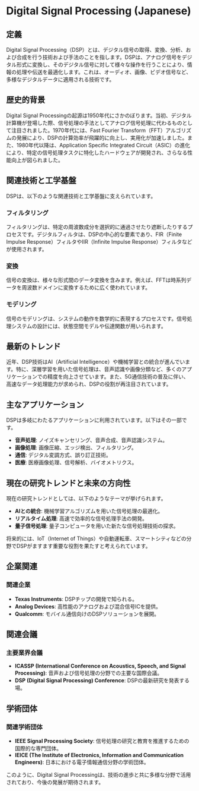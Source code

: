 # Digital Signal Processing (Japanese)

## 定義
Digital Signal Processing（DSP）とは、デジタル信号の取得、変換、分析、および合成を行う技術および手法のことを指します。DSPは、アナログ信号をデジタル形式に変換し、そのデジタル信号に対して様々な操作を行うことにより、情報の処理や伝送を最適化します。これは、オーディオ、画像、ビデオ信号など、多様なデジタルデータに適用される技術です。

## 歴史的背景
Digital Signal Processingの起源は1950年代にさかのぼります。当初、デジタル計算機が登場した際、信号処理の手法としてアナログ信号処理に代わるものとして注目されました。1970年代には、Fast Fourier Transform（FFT）アルゴリズムの発展により、DSPの計算効率が飛躍的に向上し、実用化が加速しました。また、1980年代以降は、Application Specific Integrated Circuit（ASIC）の進化により、特定の信号処理タスクに特化したハードウェアが開発され、さらなる性能向上が図られました。

## 関連技術と工学基盤
DSPは、以下のような関連技術と工学基盤に支えられています。

### フィルタリング
フィルタリングは、特定の周波数成分を選択的に通過させたり遮断したりするプロセスです。デジタルフィルタは、DSPの中心的な要素であり、FIR（Finite Impulse Response）フィルタやIIR（Infinite Impulse Response）フィルタなどが使用されます。

### 変換
信号の変換は、様々な形式間のデータ変換を含みます。例えば、FFTは時系列データを周波数ドメインに変換するために広く使われています。

### モデリング
信号のモデリングは、システムの動作を数学的に表現するプロセスです。信号処理システムの設計には、状態空間モデルや伝達関数が用いられます。

## 最新のトレンド
近年、DSP技術はAI（Artificial Intelligence）や機械学習との統合が進んでいます。特に、深層学習を用いた信号処理は、音声認識や画像分類など、多くのアプリケーションでの精度を向上させています。また、5G通信技術の普及に伴い、高速なデータ処理能力が求められ、DSPの役割が再注目されています。

## 主なアプリケーション
DSPは多岐にわたるアプリケーションに利用されています。以下はその一部です。

- **音声処理**: ノイズキャンセリング、音声合成、音声認識システム。
- **画像処理**: 画像圧縮、エッジ検出、フィルタリング。
- **通信**: デジタル変調方式、誤り訂正技術。
- **医療**: 医療画像処理、信号解析、バイオメトリクス。

## 現在の研究トレンドと未来の方向性
現在の研究トレンドとしては、以下のようなテーマが挙げられます。

- **AIとの統合**: 機械学習アルゴリズムを用いた信号処理の最適化。
- **リアルタイム処理**: 高速で効率的な信号処理手法の開発。
- **量子信号処理**: 量子コンピュータを用いた新たな信号処理技術の探求。

将来的には、IoT（Internet of Things）や自動運転車、スマートシティなどの分野でDSPがますます重要な役割を果たすと考えられています。

## 企業関連
### 関連企業
- **Texas Instruments**: DSPチップの開発で知られる。
- **Analog Devices**: 高性能のアナログおよび混合信号ICを提供。
- **Qualcomm**: モバイル通信向けのDSPソリューションを展開。

## 関連会議
### 主要業界会議
- **ICASSP (International Conference on Acoustics, Speech, and Signal Processing)**: 音声および信号処理の分野での主要な国際会議。
- **DSP (Digital Signal Processing) Conference**: DSPの最新研究を発表する場。

## 学術団体
### 関連学術団体
- **IEEE Signal Processing Society**: 信号処理の研究と教育を推進するための国際的な専門団体。
- **IEICE (The Institute of Electronics, Information and Communication Engineers)**: 日本における電子情報通信分野の学術団体。

このように、Digital Signal Processingは、技術の進歩と共に多様な分野で活用されており、今後の発展が期待されます。